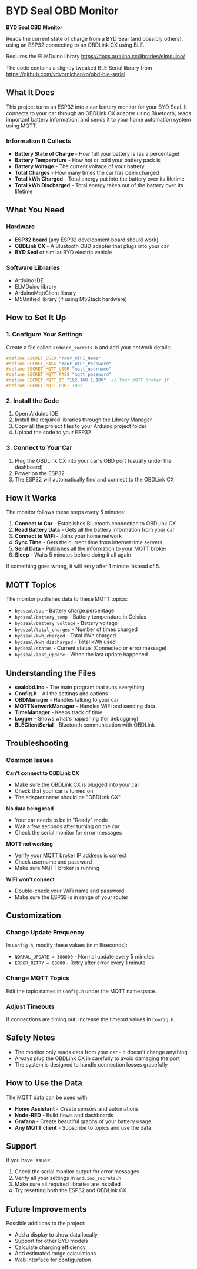 # BYD Seal OBD Monitor

**BYD Seal OBD Monitor**

Reads the current state of charge from a BYD Seal (and possibly others), using an ESP32 connecting to an OBDLink CX using BLE.

Requires the ELMDuino library https://docs.arduino.cc/libraries/elmduino/

The code contains a slightly tweaked BLE Serial library from https://github.com/vdvornichenko/obd-ble-serial

## What It Does

This project turns an ESP32 into a car battery monitor for your BYD Seal. It connects to your car through an OBDLink CX adapter using Bluetooth, reads important battery information, and sends it to your home automation system using MQTT.

### Information It Collects
- **Battery State of Charge** - How full your battery is (as a percentage)
- **Battery Temperature** - How hot or cold your battery pack is
- **Battery Voltage** - The current voltage of your battery
- **Total Charges** - How many times the car has been charged
- **Total kWh Charged** - Total energy put into the battery over its lifetime
- **Total kWh Discharged** - Total energy taken out of the battery over its lifetime

## What You Need

### Hardware
- **ESP32 board** (any ESP32 development board should work)
- **OBDLink CX** - A Bluetooth OBD adapter that plugs into your car
- **BYD Seal** or similar BYD electric vehicle

### Software Libraries
- Arduino IDE
- ELMDuino library
- ArduinoMqttClient library
- M5Unified library (if using M5Stack hardware)

## How to Set It Up

### 1. Configure Your Settings
Create a file called `arduino_secrets.h` and add your network details:

```cpp
#define SECRET_SSID "Your_WiFi_Name"
#define SECRET_PASS "Your_WiFi_Password"
#define SECRET_MQTT_USER "mqtt_username"
#define SECRET_MQTT_PASS "mqtt_password"
#define SECRET_MQTT_IP "192.168.1.100"  // Your MQTT broker IP
#define SECRET_MQTT_PORT 1883
```

### 2. Install the Code
1. Open Arduino IDE
2. Install the required libraries through the Library Manager
3. Copy all the project files to your Arduino project folder
4. Upload the code to your ESP32

### 3. Connect to Your Car
1. Plug the OBDLink CX into your car's OBD port (usually under the dashboard)
2. Power on the ESP32
3. The ESP32 will automatically find and connect to the OBDLink CX

## How It Works

The monitor follows these steps every 5 minutes:

1. **Connect to Car** - Establishes Bluetooth connection to OBDLink CX
2. **Read Battery Data** - Gets all the battery information from your car
3. **Connect to WiFi** - Joins your home network
4. **Sync Time** - Gets the current time from internet time servers
5. **Send Data** - Publishes all the information to your MQTT broker
6. **Sleep** - Waits 5 minutes before doing it all again

If something goes wrong, it will retry after 1 minute instead of 5.

## MQTT Topics

The monitor publishes data to these MQTT topics:

- `bydseal/soc` - Battery charge percentage
- `bydseal/battery_temp` - Battery temperature in Celsius
- `bydseal/battery_voltage` - Battery voltage
- `bydseal/total_charges` - Number of times charged
- `bydseal/kwh_charged` - Total kWh charged
- `bydseal/kwh_discharged` - Total kWh used
- `bydseal/status` - Current status (Connected or error message)
- `bydseal/last_update` - When the last update happened

## Understanding the Files

- **sealobd.ino** - The main program that runs everything
- **Config.h** - All the settings and options
- **OBDManager** - Handles talking to your car
- **MQTTNetworkManager** - Handles WiFi and sending data
- **TimeManager** - Keeps track of time
- **Logger** - Shows what's happening (for debugging)
- **BLEClientSerial** - Bluetooth communication with OBDLink

## Troubleshooting

### Common Issues

**Can't connect to OBDLink CX**
- Make sure the OBDLink CX is plugged into your car
- Check that your car is turned on
- The adapter name should be "OBDLink CX"

**No data being read**
- Your car needs to be in "Ready" mode
- Wait a few seconds after turning on the car
- Check the serial monitor for error messages

**MQTT not working**
- Verify your MQTT broker IP address is correct
- Check username and password
- Make sure MQTT broker is running

**WiFi won't connect**
- Double-check your WiFi name and password
- Make sure the ESP32 is in range of your router

## Customization

### Change Update Frequency
In `Config.h`, modify these values (in milliseconds):
- `NORMAL_UPDATE = 300000` - Normal update every 5 minutes
- `ERROR_RETRY = 60000` - Retry after error every 1 minute

### Change MQTT Topics
Edit the topic names in `Config.h` under the MQTT namespace.

### Adjust Timeouts
If connections are timing out, increase the timeout values in `Config.h`.

## Safety Notes

- The monitor only reads data from your car - it doesn't change anything
- Always plug the OBDLink CX in carefully to avoid damaging the port
- The system is designed to handle connection losses gracefully

## How to Use the Data

The MQTT data can be used with:
- **Home Assistant** - Create sensors and automations
- **Node-RED** - Build flows and dashboards
- **Grafana** - Create beautiful graphs of your battery usage
- **Any MQTT client** - Subscribe to topics and use the data

## Support

If you have issues:
1. Check the serial monitor output for error messages
2. Verify all your settings in `arduino_secrets.h`
3. Make sure all required libraries are installed
4. Try resetting both the ESP32 and OBDLink CX

## Future Improvements

Possible additions to the project:
- Add a display to show data locally
- Support for other BYD models
- Calculate charging efficiency
- Add estimated range calculations
- Web interface for configuration
